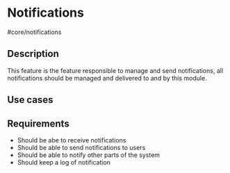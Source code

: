 # Notifications

#core/notifications
## Description
This feature is the feature responsible to manage and send notifications, all notifications should be managed and delivered to and by this module.
## Use cases
## Requirements
- Should be abe to receive notifications
- Should be able to send notifications to users
- Should be able to notify other parts of the system
- Should keep a log of notification